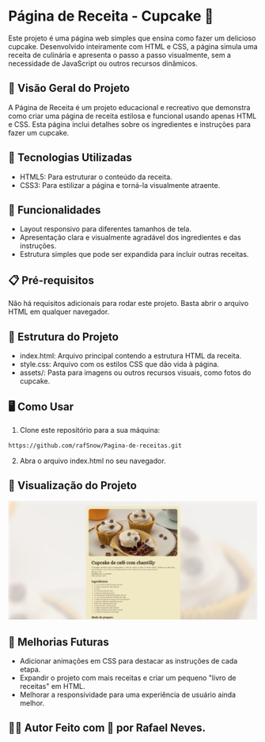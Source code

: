 # Página de Receita - Cupcake 🍰

Este projeto é uma página web simples que ensina como fazer um delicioso cupcake. Desenvolvido inteiramente com HTML e CSS, a página simula uma receita de culinária e apresenta o passo a passo visualmente, sem a necessidade de JavaScript ou outros recursos dinâmicos.

## 📜 Visão Geral do Projeto

A Página de Receita é um projeto educacional e recreativo que demonstra como criar uma página de receita estilosa e funcional usando apenas HTML e CSS. Esta página inclui detalhes sobre os ingredientes e instruções para fazer um cupcake.

## 🎨 Tecnologias Utilizadas

- HTML5: Para estruturar o conteúdo da receita.
- CSS3: Para estilizar a página e torná-la visualmente atraente.

## 🚀 Funcionalidades

- Layout responsivo para diferentes tamanhos de tela.
- Apresentação clara e visualmente agradável dos ingredientes e das instruções.
- Estrutura simples que pode ser expandida para incluir outras receitas.

## 📋 Pré-requisitos

Não há requisitos adicionais para rodar este projeto. Basta abrir o arquivo HTML em qualquer navegador.

## 📄 Estrutura do Projeto

- index.html: Arquivo principal contendo a estrutura HTML da receita.
- style.css: Arquivo com os estilos CSS que dão vida à página.
- assets/: Pasta para imagens ou outros recursos visuais, como fotos do cupcake.

## 🖥️ Como Usar

1. Clone este repositório para a sua máquina:

```bash
https://github.com/rafSnow/Pagina-de-receitas.git
```

2. Abra o arquivo index.html no seu navegador.

## 📸 Visualização do Projeto

![Imagem do Projeto](assets/programa.png)

## 📝 Melhorias Futuras

- Adicionar animações em CSS para destacar as instruções de cada etapa.
- Expandir o projeto com mais receitas e criar um pequeno "livro de receitas" em HTML.
- Melhorar a responsividade para uma experiência de usuário ainda melhor.

## 🧑‍🍳 Autor Feito com 💖 por Rafael Neves.
